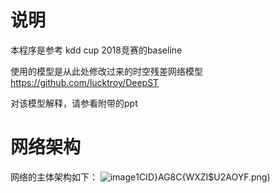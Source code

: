 # 说明
本程序是参考 kdd cup 2018竞赛的baseline

使用的模型是从此处修改过来的时空残差网络模型 https://github.com/lucktroy/DeepST

对该模型解释，请参看附带的ppt

# 网络架构
网络的主体架构如下：
![image](https://github.com/isthegoal/kdd_cup_2018_deepst_baseline/image/8)1CID}AG8C{WXZI$U2AOYF.png)


